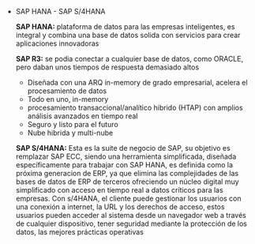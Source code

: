 - SAP HANA - SAP S/4HANA
    
    **SAP HANA:** plataforma de datos para las empresas inteligentes, es integral y combina una base de datos solida con servicios para crear aplicaciones innovadoras
    
    **SAP R3:** se podia conectar a cualquier base de datos, como ORACLE, pero daban unos tiempos de respuesta demasiado altos
    
    - Diseñada con una ARQ in-memory de grado empresarial, acelera el procesamiento de datos
    - Todo en uno, in-memory
    - procesamiento transaccional/analítico hibrido (HTAP) con amplios análisis avanzados en tiempo real
    - Seguro y listo para el futuro
    - Nube hibrida y multi-nube

    **SAP S/4HANA:** Esta es la suite de negocio de SAP, su objetivo es remplazar SAP ECC, siendo una herramienta simplificada, diseñada específicamente para trabajar con SAP HANA, es definida como la próxima generacion de ERP, ya que elimina las complejidades de las bases de datos de ERP de terceros ofreciendo un núcleo digital muy simplificado con acceso en tiempo real a datos críticos para las empresas. 
    Con s/4HANA, el cliente puede gestionar los usuarios con una conexión a internet, la URL y los derechos de acceso, estos usuarios pueden acceder al sistema desde un navegador web a través de cualquier dispositivo, tener seguridad mediante la protección de los datos, las mejores prácticas operativas 